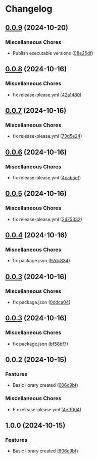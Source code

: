 # Changelog

## [0.0.9](https://github.com/bn3t/ssin-lib/compare/v0.0.8...v0.0.9) (2024-10-20)


### Miscellaneous Chores

* Publish executable versions ([08e25df](https://github.com/bn3t/ssin-lib/commit/08e25df44aee317dea17f7a7348f208c708b99bd))

## [0.0.8](https://github.com/bn3t/ssin-lib/compare/v0.0.7...v0.0.8) (2024-10-16)


### Miscellaneous Chores

* fix release-please.yml ([42a1480](https://github.com/bn3t/ssin-lib/commit/42a1480ff3974782abd4f58226399a8f731b5db9))

## [0.0.7](https://github.com/bn3t/ssin-lib/compare/v0.0.6...v0.0.7) (2024-10-16)


### Miscellaneous Chores

* fix release-please.yml ([73d5e24](https://github.com/bn3t/ssin-lib/commit/73d5e24db09ac6250fe04030524c3f58bfcf84ce))

## [0.0.6](https://github.com/bn3t/ssin-lib/compare/v0.0.5...v0.0.6) (2024-10-16)


### Miscellaneous Chores

* fix release-please.yml ([4cab5ef](https://github.com/bn3t/ssin-lib/commit/4cab5efb597fa0068895dd050c15c3aebcb79025))

## [0.0.5](https://github.com/bn3t/ssin-lib/compare/v0.0.4...v0.0.5) (2024-10-16)


### Miscellaneous Chores

* fix release-please.yml ([2475332](https://github.com/bn3t/ssin-lib/commit/24753323478b8dfa4ba38b42e9d3e3b0f04468b2))

## [0.0.4](https://github.com/bn3t/ssin-lib/compare/v0.0.3...v0.0.4) (2024-10-16)


### Miscellaneous Chores

* fix package.json ([97dc834](https://github.com/bn3t/ssin-lib/commit/97dc834c1db9a1305fb610f6e188a3e16356a900))

## [0.0.3](https://github.com/bn3t/ssin-lib/compare/v0.0.3...v0.0.3) (2024-10-16)


### Miscellaneous Chores

* fix package.json ([0ddca04](https://github.com/bn3t/ssin-lib/commit/0ddca047c0e26721bb5a2c119b8494cce2eec24b))

## [0.0.3](https://github.com/bn3t/ssin-lib/compare/v0.0.2...v0.0.3) (2024-10-16)


### Miscellaneous Chores

* fix package.json ([bf58bf7](https://github.com/bn3t/ssin-lib/commit/bf58bf790bec08ad2fdeb8d424e56abcc9bc9bd0))

## 0.0.2 (2024-10-15)


### Features

* Basic library created ([606c9bf](https://github.com/bn3t/ssin-lib/commit/606c9bf9d29a6f09fe12088fafaf35c87829653e))


### Miscellaneous Chores

* Fix release-please.yml ([4eff004](https://github.com/bn3t/ssin-lib/commit/4eff004c3566fe5f26bf2d9242b523e9961ad88e))

## 1.0.0 (2024-10-15)


### Features

* Basic library created ([606c9bf](https://github.com/bn3t/ssin-lib/commit/606c9bf9d29a6f09fe12088fafaf35c87829653e))
